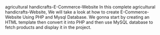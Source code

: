 agricultural handicrafts-E-Commerce-Website
In this complete agricultural handicrafts-Website, We will take a look at how to create  E-Commerce-Website Using PHP and Mysql Database. We gonna start by creating an HTML template then convert it into PHP and then use MySQL database to fetch products and display it in the project.
